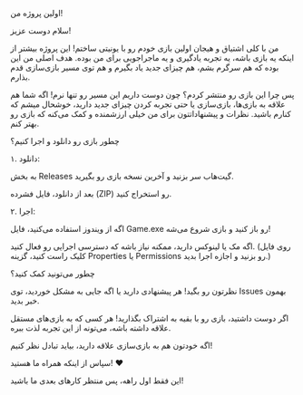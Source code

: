 اولین پروژه من!

سلام دوست عزیز!

من با کلی اشتیاق و هیجان اولین بازی خودم رو با یونیتی ساختم! این پروژه بیشتر از اینکه یه بازی باشه، یه تجربه یادگیری و یه ماجراجویی برای من بوده. هدف اصلی من این بوده که هم سرگرم بشم، هم چیزای جدید یاد بگیرم و هم توی مسیر بازی‌سازی قدم بذارم.

پس چرا این بازی رو منتشر کردم؟
چون دوست داریم این مسیر رو تنها نرم! اگه شما هم علاقه به بازی‌ها، بازی‌سازی یا حتی تجربه کردن چیزای جدید دارید، خوشحال میشم که کنارم باشید. نظرات و پیشنهاداتتون برای من خیلی ارزشمنده و کمک می‌کنه که بازی رو بهتر کنم.

چطور بازی رو دانلود و اجرا کنیم؟

۱. دانلود:

به بخش Releases گیت‌هاب سر بزنید و آخرین نسخه بازی رو بگیرید.

بعد از دانلود، فایل فشرده (ZIP) رو استخراج کنید.


۲. اجرا:

اگه از ویندوز استفاده می‌کنید، فایل Game.exe رو باز کنید و بازی شروع می‌شه!

اگه مک یا لینوکس دارید، ممکنه نیاز باشه که دسترسی اجرایی رو فعال کنید. (روی فایل کلیک راست کنید، گزینه Properties یا Permissions رو بزنید و اجازه اجرا بدید.)


چطور می‌تونید کمک کنید؟

نظرتون رو بگید! هر پیشنهادی دارید یا اگه جایی به مشکل خوردید، توی Issues بهمون خبر بدید.

اگر دوست داشتید، بازی رو با بقیه به اشتراک بگذارید! هر کسی که به بازی‌های مستقل علاقه داشته باشه، می‌تونه از این تجربه لذت ببره.

اگه خودتون هم به بازی‌سازی علاقه دارید، بیاید تبادل نظر کنیم!


سپاس از اینکه همراه ما هستید! ❤️

این فقط اول راهه، پس منتظر کارهای بعدی ما باشید!
